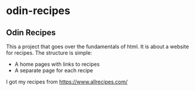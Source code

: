 # odin-recipes

## Odin Recipes
This a project that goes over the fundamentals of html. It is about a website for recipes. 
The structure is simple:
- A home pages with links to recipes
- A separate page for each recipe

I got my recipes from https://www.allrecipes.com/